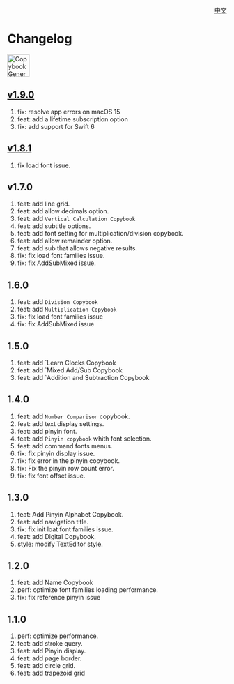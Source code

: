 <p align="right">
  <a href="./CHANGELOG.zh.md">中文</a>
</p>
<!--rehype:style=float: right; bottom: -36px; position: relative;-->

Changelog
===

<a target="_blank" href="https://apps.apple.com/app/copybook-generator/id6503953628" title="Copybook Generator AppStore"><img alt="Copybook Generator AppStore" src="https://jaywcjlove.github.io/sb/download/macos.svg" height="51">
</a>

## [v1.9.0](https://github.com/jaywcjlove/mousio/releases/tag/v1.9.0)

1. fix: resolve app errors on macOS 15
2. feat: add a lifetime subscription option
3. fix: add support for Swift 6

## [v1.8.1](https://github.com/jaywcjlove/mousio/releases/tag/v1.8.1)

1. fix load font issue.

## v1.7.0

1. feat: add line grid.
2. feat: add allow decimals option.
3. feat: add `Vertical Calculation Copybook`
4. feat: add subtitle options.
5. feat: add font setting for multiplication/division copybook.
6. feat: add allow remainder option.
7. feat: add sub that allows negative results.
8. fix: fix load font families issue.
9. fix: fix AddSubMixed issue.

## 1.6.0

1. feat: add `Division Copybook`
2. feat: add `Multiplication Copybook`
3. fix: fix load font families issue
4. fix: fix AddSubMixed issue

## 1.5.0

1. feat: add `Learn Clocks Copybook
2. feat: add `Mixed Add/Sub Copybook
3. feat: add `Addition and Subtraction Copybook

## 1.4.0

1. feat: add `Number Comparison` copybook.
2. feat: add text display settings.
3. feat: add pinyin font.
4. feat: add `Pinyin copybook` whith font selection.
5. feat: add command fonts menus.
6. fix: fix pinyin display issue.
7. fix: fix error in the pinyin copybook.
8. fix: Fix the pinyin row count error.
9. fix: fix font offset issue.

## 1.3.0

1. feat: Add Pinyin Alphabet Copybook.
2. feat: add navigation title.
3. fix: fix init loat font families issue.
4. feat: add Digital Copybook.
5. style: modify TextEditor style.

## 1.2.0

1. feat: add Name Copybook
2. perf: optimize font families loading performance.
3. fix: fix reference pinyin issue

## 1.1.0

1. perf: optimize performance.
2. feat: add stroke query.
3. feat: add Pinyin display.
4. feat: add page border.
5. feat: add circle grid.
6. feat: add trapezoid grid